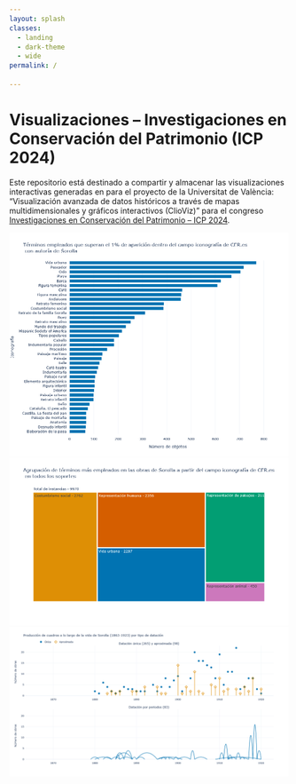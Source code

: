 ```yaml
---
layout: splash
classes:
  - landing
  - dark-theme
  - wide
permalink: /

---
```

# Visualizaciones – Investigaciones en Conservación del Patrimonio (ICP 2024)

Este repositorio está destinado a compartir y almacenar las visualizaciones interactivas generadas en para el proyecto de la Universitat de València: “Visualización avanzada de datos históricos a través de mapas multidimensionales y gráficos interactivos (ClioViz)” para el congreso [Investigaciones en Conservación del Patrimonio – ICP 2024](http://cultura.upv.es/actividades/content/congresos_jornadas/content/2024_icp/cas/index.html).



<head>
  <link rel="stylesheet" href="assets/styles.css">
</head>

<div class="grid-container">
  <div class="grid-item">
    <a href="assets/Pregunta06_V7.html">
      <img src="assets/images/bar.png" alt="Imagen 1" class="grid-image">
    </a>
  </div>
  <div class="grid-item">
    <a href="assets/Pregunta06_V7.html">
      <img src="assets/images/treemap.png" alt="Imagen 1" class="grid-image">
    </a>
  </div>
  <div class="grid-item">
    <a href="assets/Pregunta06_V7.html">
      <img src="assets/images/double.png" alt="Imagen 1" class="grid-image">
    </a>
  </div>
</div>




